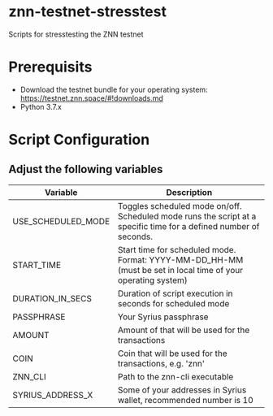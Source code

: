 # znn-testnet-stresstest
Scripts for stresstesting the ZNN testnet

# Prerequisits
* Download the testnet bundle for your operating system: https://testnet.znn.space/#!downloads.md
* Python 3.7.x

# Script Configuration
## Adjust the following variables
| Variable | Description |
| --- | --- |
| USE_SCHEDULED_MODE | Toggles scheduled mode on/off. Scheduled mode runs the script at a specific time for a defined number of seconds.  |
| START_TIME | Start time for scheduled mode. Format: YYYY-MM-DD_HH-MM (must be set in local time of your operating system) |
| DURATION_IN_SECS | Duration of script execution in seconds for scheduled mode |
| PASSPHRASE | Your Syrius passphrase |
| AMOUNT | Amount of <COIN> that will be used for the transactions |
| COIN | Coin that will be used for the transactions, e.g. 'znn' |
| ZNN_CLI | Path to the znn-cli executable |
| SYRIUS_ADDRESS_X | Some of your addresses in Syrius wallet, recommended number is 10 |
